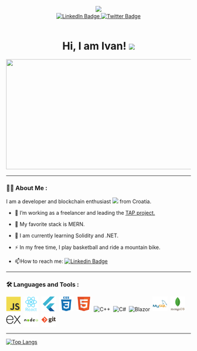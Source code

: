 <div id="header" align="center">
  <img src="https://media.giphy.com/media/M9gbBd9nbDrOTu1Mqx/giphy.gif" width="100"/>
  <div id="badges" align="center">
  <a href="https://www.linkedin.com/in/ivan-garmaz-26b2b3241">
    <img src="https://img.shields.io/badge/LinkedIn-blue?style=for-the-badge&logo=linkedin&logoColor=white" alt="LinkedIn Badge"/>
  </a>
  <a href="https://twitter.com/GarmazIvan">
    <img src="https://img.shields.io/badge/Twitter-blue?style=for-the-badge&logo=twitter&logoColor=white" alt="Twitter Badge"/>
  </a>
</div>
  <img src="https://komarev.com/ghpvc/?username=Garmaz23&style=flat-square&color=blue" alt=""/>
  <h1>
  Hi, I am Ivan!
    <img src="https://media.giphy.com/media/hvRJCLFzcasrR4ia7z/giphy.gif" width="31"/>
</h1>
</div>
<div align="center">
  <img src="https://media.giphy.com/media/dWesBcTLavkZuG35MI/giphy.gif" width="600" height="300"/>
</div>

--------

### :man_technologist: About Me :
I am a developer and blockchain enthusiast <img src="https://media.giphy.com/media/WUlplcMpOCEmTGBtBW/giphy.gif" width="30"> from Croatia.
- :telescope: I’m working as a freelancer and leading the <a href="https://www.instagram.com/tapdevelopment/">TAP project.<a/>
  
- :dart: My favorite stack is MERN.

- :seedling: I am currently learning Solidity and .NET.

- :zap: In my free time, I play basketball and ride a mountain bike.

- :mailbox:How to reach me: [![Linkedin Badge](https://img.shields.io/badge/-ivangarmaz-blue?style=flat&logo=Linkedin&logoColor=white)](https://www.linkedin.com/in/ivan-garmaz-26b2b3241)

---

### :hammer_and_wrench: Languages and Tools :
  <div>
  <img src="https://github.com/devicons/devicon/blob/master/icons/javascript/javascript-original.svg" title="JavaScript" alt="JavaScript" width="40" height="40"/>&nbsp;
  <img src="https://github.com/devicons/devicon/blob/master/icons/react/react-original-wordmark.svg" title="React" alt="React" width="40" height="40"/>&nbsp;
  <img src="https://github.com/devicons/devicon/blob/master/icons/flutter/flutter-original.svg" title="Flutter" alt="Flutter" width="40" height="40"/>&nbsp;
  <img src="https://github.com/devicons/devicon/blob/master/icons/css3/css3-plain-wordmark.svg"  title="CSS3" alt="CSS" width="40" height="40"/>&nbsp;
  <img src="https://github.com/devicons/devicon/blob/master/icons/html5/html5-original.svg" title="HTML5" alt="HTML" width="40" height="40"/>&nbsp;
  <img src="https://user-images.githubusercontent.com/42747200/46140125-da084900-c26d-11e8-8ea7-c45ae6306309.png" title="C++" alt="C++" width="40" height="40"/>&nbsp;
  <img src="https://iconape.com/wp-content/png_logo_vector/c.png" title="C#" alt="C#" width="40" height="40"/>&nbsp;
  <img src="https://cdn.worldvectorlogo.com/logos/blazor.svg" title="Blazor" alt="Blazor" width="40" height="40"/>&nbsp;
  <img src="https://github.com/devicons/devicon/blob/master/icons/mysql/mysql-original-wordmark.svg" title="MySQL"  alt="MySQL" width="40" height="40"/>&nbsp;
  <img src="https://github.com/devicons/devicon/blob/master/icons/mongodb/mongodb-original-wordmark.svg" title="MongoDB" alt="MongoDB" width="40" height="40"/>
  <img src="https://github.com/devicons/devicon/blob/master/icons/express/express-original.svg" title="Express" alt="Express" width="40" height="40"/>&nbsp;
  <img src="https://github.com/devicons/devicon/blob/master/icons/nodejs/nodejs-original-wordmark.svg" title="NodeJS" alt="NodeJS" width="40" height="40"/>&nbsp;
  <img src="https://github.com/devicons/devicon/blob/master/icons/git/git-original-wordmark.svg" title="Git" alt="Git" width="40" height="40"/>&nbsp;
  
</div>


---
[![Top Langs](https://github-readme-stats.vercel.app/api/top-langs/?username=Garmaz23&layout=compact&theme=vision-friendly-dark)](https://github.com/anuraghazra/github-readme-stats)
<!---
Garmaz23/Garmaz23 is a ✨ special ✨ repository because its `README.md` (this file) appears on your GitHub profile.
You can click the Preview link to take a look at your changes.
--->
